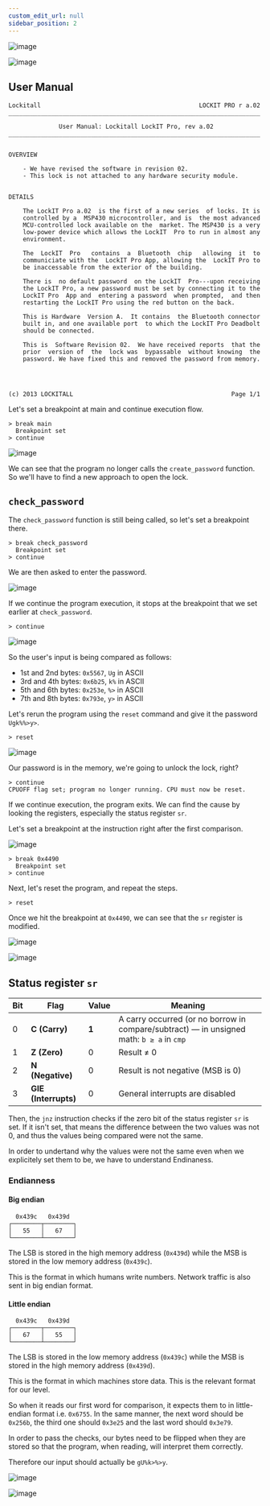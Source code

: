 ```yaml
---
custom_edit_url: null
sidebar_position: 2
---
```


![image](https://github.com/user-attachments/assets/9b24aaac-4762-44a0-8a50-31808f4b2473)


![image](https://github.com/user-attachments/assets/df92d5bb-3a2a-4d6b-b874-603890c77ef1)

## User Manual

```
Lockitall                                            LOCKIT PRO r a.02
______________________________________________________________________

              User Manual: Lockitall LockIT Pro, rev a.02              
______________________________________________________________________


OVERVIEW

    - We have revised the software in revision 02.
    - This lock is not attached to any hardware security module.


DETAILS

    The LockIT Pro a.02  is the first of a new series  of locks. It is
    controlled by a  MSP430 microcontroller, and is  the most advanced
    MCU-controlled lock available on the  market. The MSP430 is a very
    low-power device which allows the LockIT  Pro to run in almost any
    environment.

    The  LockIT  Pro   contains  a  Bluetooth  chip   allowing  it  to
    communiciate with the  LockIT Pro App, allowing the  LockIT Pro to
    be inaccessable from the exterior of the building.

    There is  no default password  on the LockIT  Pro---upon receiving
    the LockIT Pro, a new password must be set by connecting it to the
    LockIT Pro  App and  entering a password  when prompted,  and then
    restarting the LockIT Pro using the red button on the back.
    
    This is Hardware  Version A.  It contains  the Bluetooth connector
    built in, and one available port  to which the LockIT Pro Deadbolt
    should be connected.

    This is  Software Revision 02.  We have received reports  that the
    prior  version of  the  lock was  bypassable  without knowing  the
    password. We have fixed this and removed the password from memory.

    


(c) 2013 LOCKITALL                                            Page 1/1
```

Let's set a breakpoint at main and continue execution flow.

```text title="Debugger Console"
> break main
  Breakpoint set
> continue
```

![image](https://github.com/user-attachments/assets/62bc1214-bfe6-4f31-81a0-d9de38b00ae9)

We can see that the program no  longer calls the `create_password` function. So we'll have to find a new approach to open the lock.

## `check_password`

The `check_password` function is still being called, so let's set a breakpoint there.

```text title="Debugger Console"
> break check_password
  Breakpoint set
> continue
```

We are then asked to enter the password.

![image](https://github.com/user-attachments/assets/fbde1a58-9f54-4620-a82a-90e2f187c25a)

If we continue the program execution, it stops at the breakpoint that we set earlier at `check_password`.

```text title="Debugger Console"
> continue
```

![image](https://github.com/user-attachments/assets/d87b9f8c-f64c-466d-ab79-68eeaef11465)

So the user's input is being compared as follows:

- 1st and 2nd bytes: `0x5567`, `Ug` in ASCII
- 3rd and 4th bytes: `0x6b25`, `k%` in ASCII
- 5th and 6th bytes: `0x253e`, `%>` in ASCII
- 7th and 8th bytes: `0x793e`, `y>` in ASCII


Let's rerun the program using the `reset` command and give it the password `Ugk%%>y>`.

```text title="Debugger Console"
> reset
```

![image](https://github.com/user-attachments/assets/f976fea7-18b2-4b03-830d-30f77ca1e55a)

Our password is in the memory, we're going to unlock the lock, right?

```text title="Debugger Console"
> continue
CPUOFF flag set; program no longer running. CPU must now be reset.
```

If we continue execution, the program exits. We can find the cause by looking the registers, especially the status register `sr`.

Let's set a breakpoint at the instruction right after the first comparison.

![image](https://github.com/user-attachments/assets/201b4689-f577-4de3-a0e0-2fbf3ef0c095)

```text title="Debugger Console"
> break 0x4490
  Breakpoint set
> continue
```

Next, let's reset the program, and repeat the steps.

```text title="Debugger Console"
> reset
```

Once we hit the breakpoint at `0x4490`, we can see that the `sr` register is modified.

![image](https://github.com/user-attachments/assets/42d15f0a-7372-473e-bd4a-eea068342f51)

![image](https://github.com/user-attachments/assets/c730e840-2335-4e5e-b660-8401f7df86f8)

## Status register `sr`

| Bit    | Flag                 | Value | Meaning                                                                                  |
| ------ | -------------------- | ----- | ---------------------------------------------------------------------------------------- |
| 0      | **C (Carry)**        | **1** | A carry occurred (or no borrow in compare/subtract) — in unsigned math: `b ≥ a` in `cmp` |
| 1      | **Z (Zero)**         | 0     | Result ≠ 0                                                                               |
| 2      | **N (Negative)**     | 0     | Result is not negative (MSB is 0)                                                        |
| 3      | **GIE (Interrupts)** | 0     | General interrupts are disabled                                                          |

Then, the `jnz` instruction checks if the zero bit of the status register `sr` is set. 
If it isn't set, that means the difference between the two values was not 0, and thus the values being compared were not the same. 

In order to undertand why the values were not the same even when we explicitely set them to be, we have to understand Endinaness.

### Endianness

#### Big endian

```
  0x439c   0x439d   
┌────────┬────────┐
│   55   │   67   │ 
└────────┴────────┘
```

The LSB is stored in the high memory address (`0x439d`) while the MSB is stored in the low memory address (`0x439c`).

This is the format in which humans write numbers. Network traffic is also sent in big endian format.

#### Little endian

```
  0x439c   0x439d   
┌────────┬────────┐
│   67   │   55   │ 
└────────┴────────┘
```

The LSB is stored in the low memory address (`0x439c`) while the MSB is stored in the high memory address (`0x439d`).

This is the format in which machines store data. This is the relevant format for our level.

So when it reads our first word for comparison, it expects them to in little-endian format i.e. `0x6755`. In the same manner, the next word should be `0x256b`, the third one should `0x3e25` and the last word should `0x3e79`.

In order to pass the checks, our bytes need to be flipped when they are stored so that the program, when reading, will interpret them correctly.

Therefore our input should actually be `gU%k>%>y`. 

![image](https://github.com/user-attachments/assets/b05a1cf5-1afb-4032-b344-d5191ead7a14)

![image](https://github.com/user-attachments/assets/c51e9e1b-955e-4a24-80a3-1be1e1590869)
